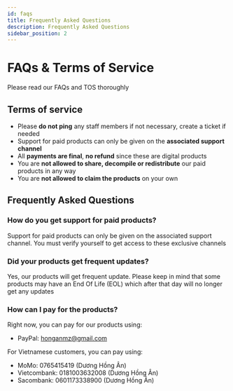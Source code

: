 ```yaml
---
id: faqs
title: Frequently Asked Questions
description: Frequently Asked Questions
sidebar_position: 2
---
```


# FAQs & Terms of Service

Please read our FAQs and TOS thoroughly

## Terms of service
- Please **do not ping** any staff members if not necessary, create a ticket if needed
- Support for paid products can only be given on the **associated support channel**
- All **payments are final**, **no refund** since these are digital products
- You are **not allowed to share, decompile or redistribute** our paid products in any way
- You are **not allowed to claim the products** on your own

## Frequently Asked Questions

### How do you get support for paid products?

Support for paid products can only be given on the associated support channel. You must verify yourself to get access to these exclusive channels

### Did your products get frequent updates?

Yes, our products will get frequent update. Please keep in mind that some products may have an End Of Life (EOL) which after that day will no longer get any updates

### How can I pay for the products?

Right now, you can pay for our products using:

- PayPal: honganmz@gmail.com

For Vietnamese customers, you can pay using:
- MoMo: 0765415419 (Dương Hồng Ân)
- Vietcombank: 0181003632008 (Dương Hồng Ân)
- Sacombank: 0601173338900 (Dương Hồng Ân)
